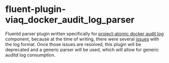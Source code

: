 # fluent-plugin-viaq_docker_audit_log_parser
Fluentd parser plugin written specifically for [project-atomic docker audit log](https://github.com/projectatomic/docker/blob/docker-1.12.6/api/server/middleware/audit_linux.go) component, because at the time of writing, there were several [issues](https://bugzilla.redhat.com/show_bug.cgi?id=1496176) with the log format. Once those issues are resolved, this plugin will be deprecated and a generic parser will be used, which will allow for generic auditd log consumption.
